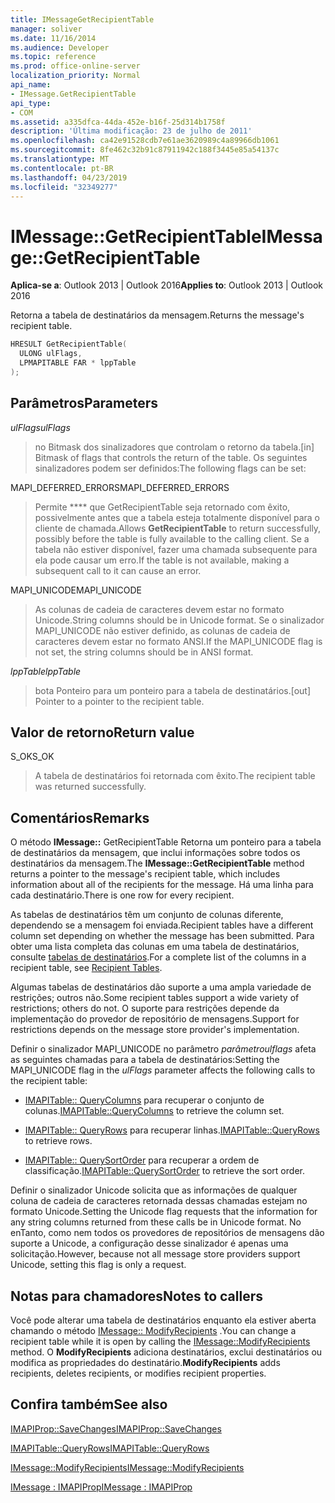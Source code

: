 ```yaml
---
title: IMessageGetRecipientTable
manager: soliver
ms.date: 11/16/2014
ms.audience: Developer
ms.topic: reference
ms.prod: office-online-server
localization_priority: Normal
api_name:
- IMessage.GetRecipientTable
api_type:
- COM
ms.assetid: a335dfca-44da-452e-b16f-25d314b1758f
description: 'Última modificação: 23 de julho de 2011'
ms.openlocfilehash: ca42e91528cdb7e61ae3620989c4a89966db1061
ms.sourcegitcommit: 8fe462c32b91c87911942c188f3445e85a54137c
ms.translationtype: MT
ms.contentlocale: pt-BR
ms.lasthandoff: 04/23/2019
ms.locfileid: "32349277"
---
```

# <a name="imessagegetrecipienttable"></a><span data-ttu-id="3ae57-103">IMessage::GetRecipientTable</span><span class="sxs-lookup"><span data-stu-id="3ae57-103">IMessage::GetRecipientTable</span></span>

  
  
<span data-ttu-id="3ae57-104">**Aplica-se a**: Outlook 2013 | Outlook 2016</span><span class="sxs-lookup"><span data-stu-id="3ae57-104">**Applies to**: Outlook 2013 | Outlook 2016</span></span> 
  
<span data-ttu-id="3ae57-105">Retorna a tabela de destinatários da mensagem.</span><span class="sxs-lookup"><span data-stu-id="3ae57-105">Returns the message's recipient table.</span></span>
  
```cpp
HRESULT GetRecipientTable(
  ULONG ulFlags,
  LPMAPITABLE FAR * lppTable
);
```

## <a name="parameters"></a><span data-ttu-id="3ae57-106">Parâmetros</span><span class="sxs-lookup"><span data-stu-id="3ae57-106">Parameters</span></span>

 <span data-ttu-id="3ae57-107">_ulFlags_</span><span class="sxs-lookup"><span data-stu-id="3ae57-107">_ulFlags_</span></span>
  
> <span data-ttu-id="3ae57-108">no Bitmask dos sinalizadores que controlam o retorno da tabela.</span><span class="sxs-lookup"><span data-stu-id="3ae57-108">[in] Bitmask of flags that controls the return of the table.</span></span> <span data-ttu-id="3ae57-109">Os seguintes sinalizadores podem ser definidos:</span><span class="sxs-lookup"><span data-stu-id="3ae57-109">The following flags can be set:</span></span>
    
<span data-ttu-id="3ae57-110">MAPI_DEFERRED_ERRORS</span><span class="sxs-lookup"><span data-stu-id="3ae57-110">MAPI_DEFERRED_ERRORS</span></span> 
  
> <span data-ttu-id="3ae57-111">Permite \*\*\*\* que GetRecipientTable seja retornado com êxito, possivelmente antes que a tabela esteja totalmente disponível para o cliente de chamada.</span><span class="sxs-lookup"><span data-stu-id="3ae57-111">Allows **GetRecipientTable** to return successfully, possibly before the table is fully available to the calling client.</span></span> <span data-ttu-id="3ae57-112">Se a tabela não estiver disponível, fazer uma chamada subsequente para ela pode causar um erro.</span><span class="sxs-lookup"><span data-stu-id="3ae57-112">If the table is not available, making a subsequent call to it can cause an error.</span></span> 
    
<span data-ttu-id="3ae57-113">MAPI_UNICODE</span><span class="sxs-lookup"><span data-stu-id="3ae57-113">MAPI_UNICODE</span></span> 
  
> <span data-ttu-id="3ae57-114">As colunas de cadeia de caracteres devem estar no formato Unicode.</span><span class="sxs-lookup"><span data-stu-id="3ae57-114">String columns should be in Unicode format.</span></span> <span data-ttu-id="3ae57-115">Se o sinalizador MAPI_UNICODE não estiver definido, as colunas de cadeia de caracteres devem estar no formato ANSI.</span><span class="sxs-lookup"><span data-stu-id="3ae57-115">If the MAPI_UNICODE flag is not set, the string columns should be in ANSI format.</span></span>
    
 <span data-ttu-id="3ae57-116">_lppTable_</span><span class="sxs-lookup"><span data-stu-id="3ae57-116">_lppTable_</span></span>
  
> <span data-ttu-id="3ae57-117">bota Ponteiro para um ponteiro para a tabela de destinatários.</span><span class="sxs-lookup"><span data-stu-id="3ae57-117">[out] Pointer to a pointer to the recipient table.</span></span>
    
## <a name="return-value"></a><span data-ttu-id="3ae57-118">Valor de retorno</span><span class="sxs-lookup"><span data-stu-id="3ae57-118">Return value</span></span>

<span data-ttu-id="3ae57-119">S_OK</span><span class="sxs-lookup"><span data-stu-id="3ae57-119">S_OK</span></span> 
  
> <span data-ttu-id="3ae57-120">A tabela de destinatários foi retornada com êxito.</span><span class="sxs-lookup"><span data-stu-id="3ae57-120">The recipient table was returned successfully.</span></span>
    
## <a name="remarks"></a><span data-ttu-id="3ae57-121">Comentários</span><span class="sxs-lookup"><span data-stu-id="3ae57-121">Remarks</span></span>

<span data-ttu-id="3ae57-122">O método **IMessage::** GetRecipientTable Retorna um ponteiro para a tabela de destinatários da mensagem, que inclui informações sobre todos os destinatários da mensagem.</span><span class="sxs-lookup"><span data-stu-id="3ae57-122">The **IMessage::GetRecipientTable** method returns a pointer to the message's recipient table, which includes information about all of the recipients for the message.</span></span> <span data-ttu-id="3ae57-123">Há uma linha para cada destinatário.</span><span class="sxs-lookup"><span data-stu-id="3ae57-123">There is one row for every recipient.</span></span> 
  
<span data-ttu-id="3ae57-124">As tabelas de destinatários têm um conjunto de colunas diferente, dependendo se a mensagem foi enviada.</span><span class="sxs-lookup"><span data-stu-id="3ae57-124">Recipient tables have a different column set depending on whether the message has been submitted.</span></span> <span data-ttu-id="3ae57-125">Para obter uma lista completa das colunas em uma tabela de destinatários, consulte [tabelas de destinatários](recipient-tables.md).</span><span class="sxs-lookup"><span data-stu-id="3ae57-125">For a complete list of the columns in a recipient table, see [Recipient Tables](recipient-tables.md).</span></span>
  
<span data-ttu-id="3ae57-126">Algumas tabelas de destinatários dão suporte a uma ampla variedade de restrições; outros não.</span><span class="sxs-lookup"><span data-stu-id="3ae57-126">Some recipient tables support a wide variety of restrictions; others do not.</span></span> <span data-ttu-id="3ae57-127">O suporte para restrições depende da implementação do provedor de repositório de mensagens.</span><span class="sxs-lookup"><span data-stu-id="3ae57-127">Support for restrictions depends on the message store provider's implementation.</span></span> 
  
<span data-ttu-id="3ae57-128">Definir o sinalizador MAPI_UNICODE no parâmetro _parâmetroulflags_ afeta as seguintes chamadas para a tabela de destinatários:</span><span class="sxs-lookup"><span data-stu-id="3ae57-128">Setting the MAPI_UNICODE flag in the  _ulFlags_ parameter affects the following calls to the recipient table:</span></span> 
  
- <span data-ttu-id="3ae57-129">[IMAPITable:: QueryColumns](imapitable-querycolumns.md) para recuperar o conjunto de colunas.</span><span class="sxs-lookup"><span data-stu-id="3ae57-129">[IMAPITable::QueryColumns](imapitable-querycolumns.md) to retrieve the column set.</span></span> 
    
- <span data-ttu-id="3ae57-130">[IMAPITable:: QueryRows](imapitable-queryrows.md) para recuperar linhas.</span><span class="sxs-lookup"><span data-stu-id="3ae57-130">[IMAPITable::QueryRows](imapitable-queryrows.md) to retrieve rows.</span></span> 
    
- <span data-ttu-id="3ae57-131">[IMAPITable:: QuerySortOrder](imapitable-querysortorder.md) para recuperar a ordem de classificação.</span><span class="sxs-lookup"><span data-stu-id="3ae57-131">[IMAPITable::QuerySortOrder](imapitable-querysortorder.md) to retrieve the sort order.</span></span> 
    
<span data-ttu-id="3ae57-132">Definir o sinalizador Unicode solicita que as informações de qualquer coluna de cadeia de caracteres retornada dessas chamadas estejam no formato Unicode.</span><span class="sxs-lookup"><span data-stu-id="3ae57-132">Setting the Unicode flag requests that the information for any string columns returned from these calls be in Unicode format.</span></span> <span data-ttu-id="3ae57-133">No enTanto, como nem todos os provedores de repositórios de mensagens dão suporte a Unicode, a configuração desse sinalizador é apenas uma solicitação.</span><span class="sxs-lookup"><span data-stu-id="3ae57-133">However, because not all message store providers support Unicode, setting this flag is only a request.</span></span>
  
## <a name="notes-to-callers"></a><span data-ttu-id="3ae57-134">Notas para chamadores</span><span class="sxs-lookup"><span data-stu-id="3ae57-134">Notes to callers</span></span>

<span data-ttu-id="3ae57-135">Você pode alterar uma tabela de destinatários enquanto ela estiver aberta chamando o método [IMessage:: ModifyRecipients](imessage-modifyrecipients.md) .</span><span class="sxs-lookup"><span data-stu-id="3ae57-135">You can change a recipient table while it is open by calling the [IMessage::ModifyRecipients](imessage-modifyrecipients.md) method.</span></span> <span data-ttu-id="3ae57-136">O **ModifyRecipients** adiciona destinatários, exclui destinatários ou modifica as propriedades do destinatário.</span><span class="sxs-lookup"><span data-stu-id="3ae57-136">**ModifyRecipients** adds recipients, deletes recipients, or modifies recipient properties.</span></span> 
  
## <a name="see-also"></a><span data-ttu-id="3ae57-137">Confira também</span><span class="sxs-lookup"><span data-stu-id="3ae57-137">See also</span></span>



[<span data-ttu-id="3ae57-138">IMAPIProp::SaveChanges</span><span class="sxs-lookup"><span data-stu-id="3ae57-138">IMAPIProp::SaveChanges</span></span>](imapiprop-savechanges.md)
  
[<span data-ttu-id="3ae57-139">IMAPITable::QueryRows</span><span class="sxs-lookup"><span data-stu-id="3ae57-139">IMAPITable::QueryRows</span></span>](imapitable-queryrows.md)
  
[<span data-ttu-id="3ae57-140">IMessage::ModifyRecipients</span><span class="sxs-lookup"><span data-stu-id="3ae57-140">IMessage::ModifyRecipients</span></span>](imessage-modifyrecipients.md)
  
[<span data-ttu-id="3ae57-141">IMessage : IMAPIProp</span><span class="sxs-lookup"><span data-stu-id="3ae57-141">IMessage : IMAPIProp</span></span>](imessageimapiprop.md)

